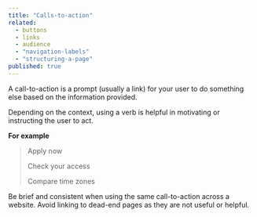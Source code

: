 ```yaml
---
title: "Calls-to-action"
related:
  - buttons
  - links
  - audience
  - "navigation-labels"
  - "structuring-a-page"
published: true
---
```


A call-to-action is a prompt (usually a link) for your user to do something else based on the information provided.

Depending on the context, using a verb is helpful in motivating or instructing the user to act.

**For example**

> Apply now
>
> Check your access
>
> Compare time zones

Be brief and consistent when using the same call-to-action across a website. Avoid linking to dead-end pages as they are not useful or helpful.
